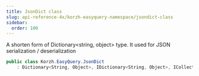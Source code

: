 ```yaml
---
title: JsonDict class
slug: api-reference-4x/korzh-easyquery-namespace/jsondict-class
sidebar:
  order: 100
---
```


A shorten form of Dictionary&lt;string, object&gt; type.  It used for JSON serialization / deserialization
```csharp
public class Korzh.EasyQuery.JsonDict
    : Dictionary<String, Object>, IDictionary<String, Object>, ICollection<KeyValuePair<String, Object>>, IEnumerable<KeyValuePair<String, Object>>, IEnumerable, IDictionary, ICollection, IReadOnlyDictionary<String, Object>, IReadOnlyCollection<KeyValuePair<String, Object>>, ISerializable, IDeserializationCallback

```
